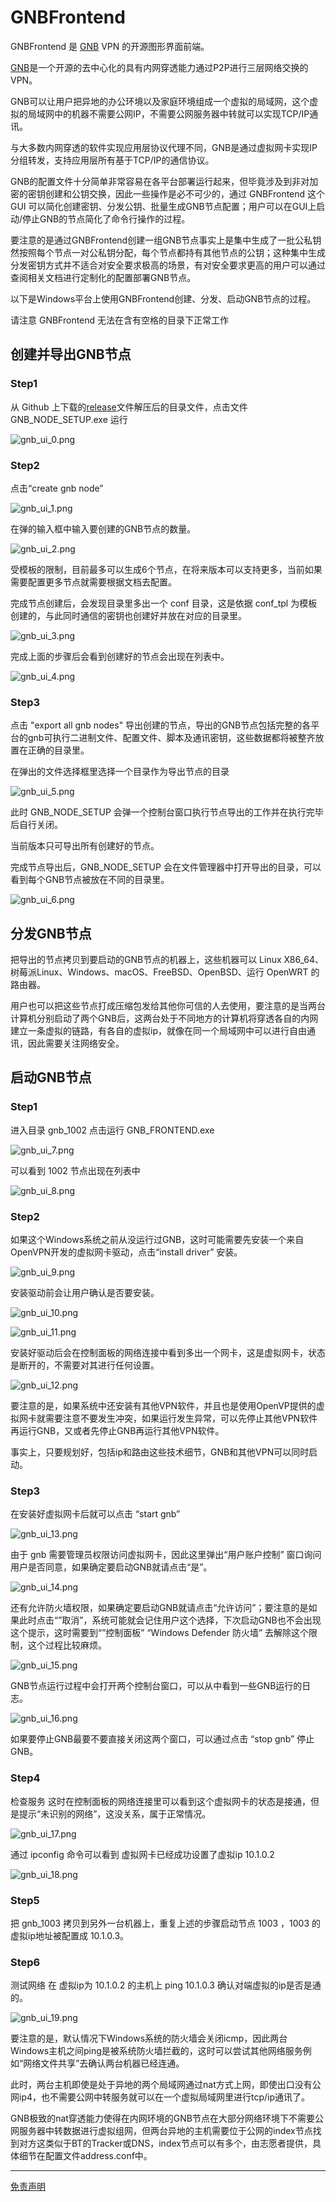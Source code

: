 # GNBFrontend

GNBFrontend 是 [GNB](https://github.com/gnbdev/gnb "GNB") VPN 的开源图形界面前端。

[GNB](https://github.com/gnbdev/gnb "GNB")是一个开源的去中心化的具有内网穿透能力通过P2P进行三层网络交换的VPN。

GNB可以让用户把异地的办公环境以及家庭环境组成一个虚拟的局域网，这个虚拟的局域网中的机器不需要公网IP，不需要公网服务器中转就可以实现TCP/IP通讯。

与大多数内网穿透的软件实现应用层协议代理不同，GNB是通过虚拟网卡实现IP分组转发，支持应用层所有基于TCP/IP的通信协议。

GNB的配置文件十分简单非常容易在各平台部署运行起来，但毕竟涉及到非对加密的密钥创建和公钥交换，因此一些操作是必不可少的，通过 GNBFrontend 这个GUI
可以简化创建密钥、分发公钥、批量生成GNB节点配置；用户可以在GUI上启动/停止GNB的节点简化了命令行操作的过程。

要注意的是通过GNBFrontend创建一组GNB节点事实上是集中生成了一批公私钥然按照每个节点一对公私钥分配，每个节点都持有其他节点的公钥；这种集中生成分发密钥方式并不适合对安全要求极高的场景，有对安全要求更高的用户可以通过查阅相关文档进行定制化的配置部署GNB节点。

以下是Windows平台上使用GNBFrontend创建、分发、启动GNB节点的过程。

请注意 GNBFrontend 无法在含有空格的目录下正常工作

## 创建并导出GNB节点

### Step1


从 Github 上下载的[release](https://github.com/XyloseYuthy/GNBFrontend/releases)文件解压后的目录文件，点击文件 GNB_NODE_SETUP.exe 运行

![gnb_ui_0.png](images/gnb_ui_0.png)

### Step2

点击“create gnb node”

![gnb_ui_1.png](images/gnb_ui_1.png)

在弹的输入框中输入要创建的GNB节点的数量。

![gnb_ui_2.png](images/gnb_ui_2.png)

受模板的限制，目前最多可以生成6个节点，在将来版本可以支持更多，当前如果需要配置更多节点就需要根据文档去配置。

完成节点创建后，会发现目录里多出一个 conf 目录，这是依据 conf_tpl 为模板创建的，与此同时通信的密钥也创建好并放在对应的目录里。


![gnb_ui_3.png](images/gnb_ui_3.png)

完成上面的步骤后会看到创建好的节点会出现在列表中。

![gnb_ui_4.png](images/gnb_ui_4.png)

### Step3
点击 "export all gnb nodes" 导出创建的节点，导出的GNB节点包括完整的各平台的gnb可执行二进制文件、配置文件、脚本及通讯密钥，这些数据都将被整齐放置在正确的目录里。

在弹出的文件选择框里选择一个目录作为导出节点的目录

![gnb_ui_5.png](images/gnb_ui_5.png)

此时 GNB_NODE_SETUP 会弹一个控制台窗口执行节点导出的工作并在执行完毕后自行关闭。

当前版本只可导出所有创建好的节点。

完成节点导出后，GNB_NODE_SETUP 会在文件管理器中打开导出的目录，可以看到每个GNB节点被放在不同的目录里。

![gnb_ui_6.png](images/gnb_ui_6.png)


## 分发GNB节点

把导出的节点拷贝到要启动的GNB节点的机器上，这些机器可以 Linux X86_64、树莓派Linux、Windows、macOS、FreeBSD、OpenBSD、运行 OpenWRT 的路由器。

用户也可以把这些节点打成压缩包发给其他你可信的人去使用，要注意的是当两台计算机分别启动了两个GNB后，这两台处于不同地方的计算机将穿透各自的内网建立一条虚拟的链路，有各自的虚拟ip，就像在同一个局域网中可以进行自由通讯，因此需要关注网络安全。

## 启动GNB节点

### Step1
进入目录 gnb_1002 点击运行 GNB_FRONTEND.exe

![gnb_ui_7.png](images/gnb_ui_7.png)

可以看到 1002 节点出现在列表中

![gnb_ui_8.png](images/gnb_ui_8.png)


### Step2

如果这个Windows系统之前从没运行过GNB，这时可能需要先安装一个来自OpenVPN开发的虚拟网卡驱动，点击“install driver”  安装。

![gnb_ui_9.png](images/gnb_ui_9.png)

安装驱动前会让用户确认是否要安装。

![gnb_ui_10.png](images/gnb_ui_10.png)

![gnb_ui_11.png](images/gnb_ui_11.png)

安装好驱动后会在控制面板的网络连接中看到多出一个网卡，这是虚拟网卡，状态是断开的，不需要对其进行任何设置。

![gnb_ui_12.png](images/gnb_ui_12.png)

要注意的是，如果系统中还安装有其他VPN软件，并且也是使用OpenVP提供的虚拟网卡就需要注意不要发生冲突，如果运行发生异常，可以先停止其他VPN软件再运行GNB，又或者先停止GNB再运行其他VPN软件。

事实上，只要规划好，包括ip和路由这些技术细节，GNB和其他VPN可以同时启动。

### Step3

在安装好虚拟网卡后就可以点击 “start gnb”

![gnb_ui_13.png](images/gnb_ui_13.png)

由于 gnb 需要管理员权限访问虚拟网卡，因此这里弹出“用户账户控制” 窗口询问用户是否同意，如果确定要启动GNB就请点击“是”。

![gnb_ui_14.png](images/gnb_ui_14.png)

还有允许防火墙权限，如果确定要启动GNB就请点击“允许访问”；要注意的是如果此时点击“”取消”，系统可能就会记住用户这个选择，下次启动GNB也不会出现这个提示，这时需要到“”控制面板” “Windows Defender 防火墙” 去解除这个限制，这个过程比较麻烦。

![gnb_ui_15.png](images/gnb_ui_15.png)

GNB节点运行过程中会打开两个控制台窗口，可以从中看到一些GNB运行的日志。

![gnb_ui_16.png](images/gnb_ui_16.png)

如果要停止GNB最要不要直接关闭这两个窗口，可以通过点击 “stop gnb” 停止 GNB。

### Step4
检查服务
这时在控制面板的网络连接里可以看到这个虚拟网卡的状态是接通，但是提示“未识别的网络”，这没关系，属于正常情况。

![gnb_ui_17.png](images/gnb_ui_17.png)

通过 ipconfig 命令可以看到 虚拟网卡已经成功设置了虚拟ip 10.1.0.2

![gnb_ui_18.png](images/gnb_ui_18.png)

### Step5
把 gnb_1003 拷贝到另外一台机器上，重复上述的步骤启动节点 1003 ，1003 的虚拟ip地址被配置成 10.1.0.3。

### Step6
测试网络
在 虚拟ip为 10.1.0.2 的主机上 ping 10.1.0.3 确认对端虚拟的ip是否是通的。

![gnb_ui_19.png](images/gnb_ui_19.png)

要注意的是，默认情况下Windows系统的防火墙会关闭icmp，因此两台Windows主机之间ping是被系统防火墙拦截的，这时可以尝试其他网络服务例如“网络文件共享”去确认两台机器已经连通。

此时，两台主机即使是处于异地的两个局域网通过nat方式上网，即使出口没有公网ip4，也不需要公网中转服务就可以在一个虚拟局域网里进行tcp/ip通讯了。

GNB极致的nat穿透能力使得在内网环境的GNB节点在大部分网络环境下不需要公网服务器中转数据进行虚拟组网，但两台异地的主机需要位于公网的index节点找到对方这类似于BT的Tracker或DNS，index节点可以有多个，由志愿者提供，具体细节在配置文件address.conf中。

---
[免责声明](docs/disclaimer.md)
